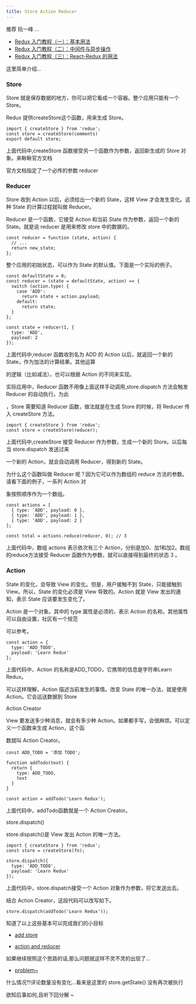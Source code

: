 ```yaml
---
title: Store Action Reducer
---
```



推荐 阮一峰 …

- [Redux 入门教程（一）：基本用法](http://www.ruanyifeng.com/blog/2016/09/redux_tutorial_part_one_basic_usages.html)
- [Redux 入门教程（二）：中间件与异步操作](http://www.ruanyifeng.com/blog/2016/09/redux_tutorial_part_two_async_operations.html)
- [Redux 入门教程（三）：React-Redux 的用法](http://www.ruanyifeng.com/blog/2016/09/redux_tutorial_part_three_react-redux.html)

这里简单介绍…


### Store

Store 就是保存数据的地方，你可以把它看成一个容器。整个应用只能有一个 Store。

Redux 提供createStore这个函数，用来生成 Store。

```
import { createStore } from 'redux';
const store = createStore(comments)
export default store;
```

上面代码中,createStore 函数接受另一个函数作为参数，返回新生成的 Store 对象。来瞅瞅官方文档

官方文档指定了一个必传的参数 reducer


### Reducer

Store 收到 Action 以后，必须给出一个新的 State，这样 View 才会发生变化。这种 State 的计算过程就叫做 Reducer。

Reducer 是一个函数，它接受 Action 和当前 State 作为参数，返回一个新的 State。就是说 reducer 是用来修改 store 中的数据的。

```
const reducer = function (state, action) {
  // ...
  return new_state;
};
```

整个应用的初始状态，可以作为 State 的默认值。下面是一个实际的例子。

```
const defaultState = 0;
const reducer = (state = defaultState, action) => {
  switch (action.type) {
    case 'ADD':
      return state + action.payload;
    default:
      return state;
  }
};

const state = reducer(1, {
  type: 'ADD',
  payload: 2
});
```

上面代码中,reducer 函数收到名为 ADD 的 Action 以后，就返回一个新的 State，作为加法的计算结果。其他运算

的逻辑（比如减法），也可以根据 Action 的不同来实现。

实际应用中，Reducer 函数不用像上面这样手动调用,store.dispatch 方法会触发 Reducer 的自动执行。为此

，Store 需要知道 Reducer 函数，做法就是在生成 Store 的时候，将 Reducer 传入 createStore 方法。


```
import { createStore } from 'redux';
const store = createStore(reducer);
```
上面代码中,createStore 接受 Reducer 作为参数，生成一个新的 Store。以后每当 store.dispatch 发送过来

一个新的 Action，就会自动调用 Reducer，得到新的 State。

为什么这个函数叫做 Reducer 呢？因为它可以作为数组的 reduce 方法的参数。请看下面的例子，一系列 Action 对

象按照顺序作为一个数组。

```
const actions = [
  { type: 'ADD', payload: 0 },
  { type: 'ADD', payload: 1 },
  { type: 'ADD', payload: 2 }
];

const total = actions.reduce(reducer, 0); // 3
```

上面代码中，数组 actions 表示依次有三个 Action，分别是加0、加1和加2。数组的reduce方法接受 Reducer 函数作为参数，就可以直接得到最终的状态 3 。

### Action

State 的变化，会导致 View 的变化。但是，用户接触不到 State，只能接触到 View。所以，State 的变化必须是 View 导致的。Action 就是 View 发出的通知，表示 State 应该要发生变化了。

Action 是一个对象。其中的 type 属性是必须的，表示 Action 的名称。其他属性可以自由设置，社区有一个规范

可以参考。

```
const action = {
  type: 'ADD_TODO',
  payload: 'Learn Redux'
};
```

上面代码中，Action 的名称是ADD_TODO，它携带的信息是字符串Learn Redux。

可以这样理解，Action 描述当前发生的事情。改变 State 的唯一办法，就是使用 Action。它会运送数据到 Store

Action Creator

View 要发送多少种消息，就会有多少种 Action。如果都手写，会很麻烦。可以定义一个函数来生成 Action，这个函

数就叫 Action Creator。


```
const ADD_TODO = '添加 TODO';

function addTodo(text) {
  return {
    type: ADD_TODO,
    text
  }
}

const action = addTodo('Learn Redux');
```

上面代码中，addTodo函数就是一个 Action Creator。

store.dispatch()

store.dispatch()是 View 发出 Action 的唯一方法。

```
import { createStore } from 'redux';
const store = createStore(fn);

store.dispatch({
  type: 'ADD_TODO',
  payload: 'Learn Redux'
});
```

上面代码中，store.dispatch接受一个 Action 对象作为参数，将它发送出去。

结合 Action Creator，这段代码可以改写如下。

```
store.dispatch(addTodo('Learn Redux'));
```

知道了以上这些基本可以完成我们的小目标

- [add store](https://github.com/fightingljm/redux-demo/commit/33a9a3a90960ed2ae9cd7c90e18477edba67af6e)

- [action and reducer](https://github.com/fightingljm/redux-demo/commit/6c95793481c1f403297abe57692a2846be20aea6)

如果继续按照这个思路的话,那么问题就这样不灵不灵的出现了…

- [problem~](https://github.com/fightingljm/redux-demo/commit/43efcbb8a26194f3bae5e053d4a72194bc94f5ae)

什么情况?!评论数量没有变化…看来是这里的 store.getState() 没有再次被执行

欲知后事如何,且听下回分解 ~
